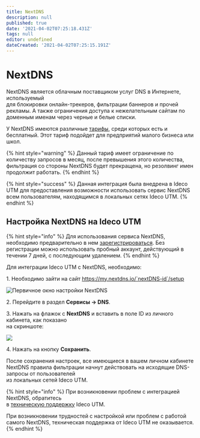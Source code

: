 ```yaml
---
title: NextDNS
description: null
published: true
date: '2021-04-02T07:25:18.431Z'
tags: null
editor: undefined
dateCreated: '2021-04-02T07:25:15.191Z'
---
```


# NextDNS

NextDNS является облачным поставщиком услуг DNS в Интернете, используемый \
для блокировки онлайн-трекеров, фильтрации баннеров и прочей рекламы. А также ограничения доступа к нежелательным сайтам по доменным именам через черные и белые списки.

У NextDNS имеются различные [тарифы](https://nextdns.io/pricing), среди которых есть и бесплатный. Этот тариф подойдет для предприятий малого бизнеса или школ.

{% hint style="warning" %}
Данный тариф имеет ограничение по количеству запросов в месяц, после превышения этого количества, фильтрация со стороны NextDNS будет прекращена, но резолвинг имен продолжит работать.
{% endhint %}

{% hint style="success" %}
Данная интеграция была внедрена в Ideco UTM для предоставления возможности использовать сервис NextDNS всем пользователям, находящимся в локальных сетях Ideco UTM.
{% endhint %}

## Настройка NextDNS на Ideco UTM

{% hint style="info" %}
Для использования сервиса NextDNS, необходимо предварительно в нем [зарегистрироваться](https://my.nextdns.io). Без регистрации можно использовать пробный аккаунт,  действующий в течении 7 дней, с последующим удалением.
{% endhint %}

Для интеграции Ideco UTM с NextDNS, необходимо:

1\. Необходимо зайти на сайт https://my.nextdns.io/`nextDNS-id`/setup

![Первичное окно настройки NextDNS](../../.gitbook/assets/nextdns\_first\_configuration.png)

2\. Перейдите в раздел **Сервисы -> DNS**.

3\. Нажать на флажок с **NextDNS** и вставить в поле ID из личного кабинета, как показано\
на скриншоте:

![](../../.gitbook/assets/nextdns\_paste\_id\_in\_dns.png)

4\. Нажать на кнопку **Сохранить**.

После сохранения настроек, все имеющиеся в вашем личном кабинете NextDNS правила фильтрации начнут действовать на исходящие DNS-запросы от пользователей\
из локальных сетей Ideco UTM.

{% hint style="info" %}
При возникновении проблем с интеграцией NextDNS, обратитесь\
в [техническую поддержку](../../general/technical-support.md) Ideco UTM.

При возникновении трудностей с настройкой или проблем с работой\
самого NextDNS, техническая поддержка от Ideco UTM не оказывается.
{% endhint %}
